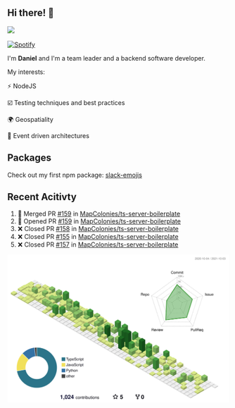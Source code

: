 ## Hi there! 👋

<p>
  <img src="https://github-readme-stats.vercel.app/api?username=syncush&theme=tokyonight">
</p>

[![Spotify](https://novatorem-rust.vercel.app/api/spotify)](https://open.spotify.com/user/syncush)

I'm **Daniel** and I'm a team leader and a backend software developer.

My interests:

⚡ NodeJS

☑️ Testing techniques and best practices

🌍 Geospatiality

🧠 Event driven architectures

## Packages
Check out my first npm package: [slack-emojis](https://www.npmjs.com/package/slack-emojis)

## Recent Acitivty
<!--START_SECTION:activity-->
1. 🎉 Merged PR [#159](https://github.com/MapColonies/ts-server-boilerplate/pull/159) in [MapColonies/ts-server-boilerplate](https://github.com/MapColonies/ts-server-boilerplate)
2. 💪 Opened PR [#159](https://github.com/MapColonies/ts-server-boilerplate/pull/159) in [MapColonies/ts-server-boilerplate](https://github.com/MapColonies/ts-server-boilerplate)
3. ❌ Closed PR [#158](https://github.com/MapColonies/ts-server-boilerplate/pull/158) in [MapColonies/ts-server-boilerplate](https://github.com/MapColonies/ts-server-boilerplate)
4. ❌ Closed PR [#155](https://github.com/MapColonies/ts-server-boilerplate/pull/155) in [MapColonies/ts-server-boilerplate](https://github.com/MapColonies/ts-server-boilerplate)
5. ❌ Closed PR [#157](https://github.com/MapColonies/ts-server-boilerplate/pull/157) in [MapColonies/ts-server-boilerplate](https://github.com/MapColonies/ts-server-boilerplate)
<!--END_SECTION:activity-->

![contrib](./profile-3d-contrib/profile-green-animate.svg)
